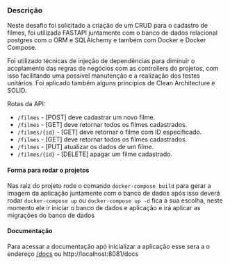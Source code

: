 ### **Descrição**

Neste desafio foi solicitado a criação de um CRUD para o cadastro de filmes, foi utilizada FASTAPI juntamente com o banco de dados relacional postgres com o ORM  e SQLAlchemy e também com Docker e Docker Compose.

Foi utilizado técnicas de injeção de dependências para diminuir o acoplamento das regras de negócios com as controllers do projetos, com isso facilitando uma possível manutenção e a realização dos testes unitários. Foi aplicado também alguns princípios de Clean Architecture e SOLID.


Rotas da API:

 - `/filmes` -       [POST] deve cadastrar um novo filme.
 - `/filmes` -       [GET] deve retornar todos os filmes cadastrados.
 - `/filmes/{id}` -  [GET] deve retornar o filme com ID especificado.
 - `/filmes` -       [GET] deve retornar todos os filmes cadastrados.
 - `/filmes` -       [PUT] atualizar os dados de um filme.
 - `/filmes/{id}` -  [DELETE] apagar um filme cadastrado.


#### **Forma para rodar o projetos**

Nas raiz do projeto rode o comando ``` docker-compose build ``` para gerar a imagem da aplicação juntamente com o banco de dados após isso deverá rodar ``` docker-compose up ``` ou ``` docker-compose up -d ``` fica a sua escolha, neste momento ele ir iniciar o banco de dados e aplicação e irá aplicar as migrações do banco de dados

#### **Documentação**

Para acessar a documentação apó inicializar a aplicação esse sera a o endereço [/docs](http://localhost:8081/docs) ou http://localhost:8081/docs


